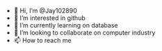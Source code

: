 - 👋 Hi, I’m @Jay102890
- 👀 I’m interested in github
- 🌱 I’m currently learning on database
- 💞️ I’m looking to collaborate on computer industry
- 📫 How to reach me 

<!---
Jay102890/Jay102890 is a ✨ special ✨ repository because its `README.md` (this file) appears on your GitHub profile.
You can click the Preview link to take a look at your changes.
--->
